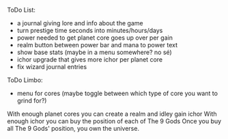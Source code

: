 ToDo List:
- a journal giving lore and info about the game
- turn prestige time seconds into minutes/hours/days
- power needed to get planet core goes up over per gain
- realm button between power bar and mana to power text
- show base stats (maybe in a menu somewhere? no sé)
- ichor upgrade that gives more ichor per planet core
- fix wizard journal entries

ToDo Limbo:
- menu for cores (maybe toggle between which type of core you want to grind for?)

With enough planet cores you can create a realm and idley gain ichor
With enough ichor you can buy the position of each of The 9 Gods
Once you buy all The 9 Gods' position, you own the universe. 

